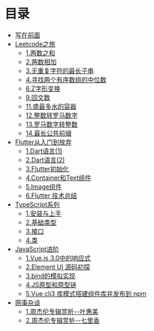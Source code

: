 <!--
 * @Description: In User Settings Edit
 * @Author: your name
 * @Date: 2019-08-14 10:59:13
 * @LastEditTime: 2019-08-19 15:11:44
 * @LastEditors: Please set LastEditors
 -->

# 目录

* [写在前面](README.md)
* [Leetcode之旅](leetcode/README.md)
    * [1.两数之和](leetcode/1.md)
    * [2.两数相加](leetcode/2.md)
    * [3.无重复字符的最长子串](leetcode/3.md)
    * [4.寻找两个有序数组的中位数](leetcode/4.md)
    <!-- * [5.最长回文子串](leetcode/5.md) -->
    * [6.Z字形变换](leetcode/6.md)
    * [9.回文数](leetcode/9.md)
    * [11.盛最多水的容器](leetcode/11.md)
    * [12.整数转罗马数字](leetcode/12.md)
    * [13.罗马数字转整数](leetcode/13.md)
    * [14.最长公共前缀](leetcode/14.md)
* [Flutter从入门到放弃](flutter/README.md)
    * [1.Dart语言(1)](flutter/dart1.md)
    * [2.Dart语言(2)](flutter/dart2.md)
    * [3.Flutter初始化](flutter/widget1.md)
    * [4.Container和Text组件](flutter/containerText.md)
    * [5.Image组件](flutter/image.md)
    * [6.Flutter 技术总结](flutter/chapter2.md)
* [TypeScript系列](ts/README.md)
    * [1.安装与上手](ts/1.md)
    * [2.基础类型](ts/2.md)
    * [3.接口](ts/3.md)
    * [4.类](ts/4.md)
* [JavaScript进阶](js/README.md)
    * [1.Vue.js 3.0中的响应式](js/proxy.md)
    * [2.Element UI 源码初探](js/el.md)
    * [3.bind的模拟实现](js/bind.md)
    * [4.JS原型和原型链](js/proto.md)
    * [5.Vue cli3 库模式搭建组件库并发布到 npm](js/ui.md)
* [网事杂谈](life/README.md)
    * [1.周杰伦专辑赏析--叶惠美](life/1.md)
    * [2.周杰伦专辑赏析--七里香](life/2.md)